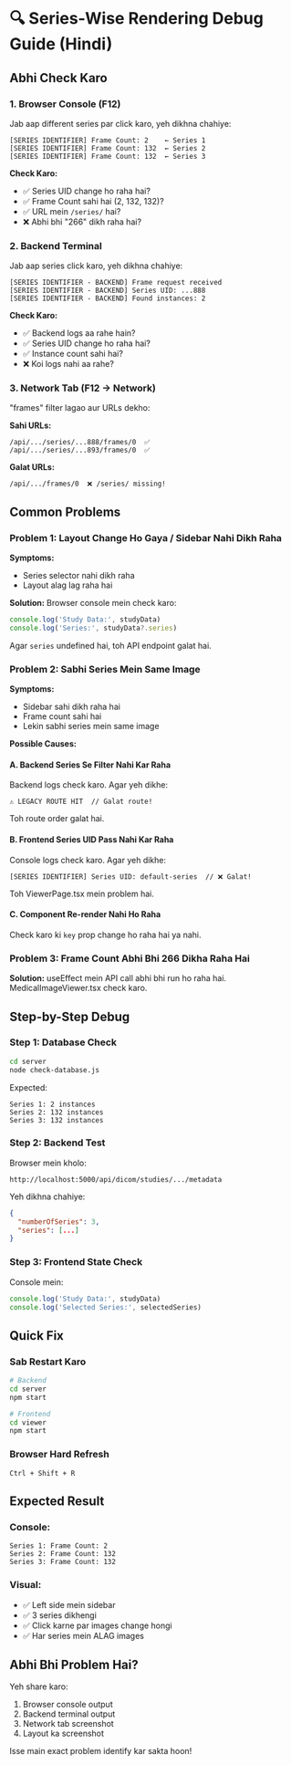 # 🔍 Series-Wise Rendering Debug Guide (Hindi)

## Abhi Check Karo

### 1. Browser Console (F12)
Jab aap different series par click karo, yeh dikhna chahiye:

```
[SERIES IDENTIFIER] Frame Count: 2    ← Series 1
[SERIES IDENTIFIER] Frame Count: 132  ← Series 2
[SERIES IDENTIFIER] Frame Count: 132  ← Series 3
```

**Check Karo:**
- ✅ Series UID change ho raha hai?
- ✅ Frame Count sahi hai (2, 132, 132)?
- ✅ URL mein `/series/` hai?
- ❌ Abhi bhi "266" dikh raha hai?

### 2. Backend Terminal
Jab aap series click karo, yeh dikhna chahiye:

```
[SERIES IDENTIFIER - BACKEND] Frame request received
[SERIES IDENTIFIER - BACKEND] Series UID: ...888
[SERIES IDENTIFIER - BACKEND] Found instances: 2
```

**Check Karo:**
- ✅ Backend logs aa rahe hain?
- ✅ Series UID change ho raha hai?
- ✅ Instance count sahi hai?
- ❌ Koi logs nahi aa rahe?

### 3. Network Tab (F12 → Network)
"frames" filter lagao aur URLs dekho:

**Sahi URLs:**
```
/api/.../series/...888/frames/0  ✅
/api/.../series/...893/frames/0  ✅
```

**Galat URLs:**
```
/api/.../frames/0  ❌ /series/ missing!
```

## Common Problems

### Problem 1: Layout Change Ho Gaya / Sidebar Nahi Dikh Raha

**Symptoms:**
- Series selector nahi dikh raha
- Layout alag lag raha hai

**Solution:**
Browser console mein check karo:
```javascript
console.log('Study Data:', studyData)
console.log('Series:', studyData?.series)
```

Agar `series` undefined hai, toh API endpoint galat hai.

### Problem 2: Sabhi Series Mein Same Image

**Symptoms:**
- Sidebar sahi dikh raha hai
- Frame count sahi hai
- Lekin sabhi series mein same image

**Possible Causes:**

#### A. Backend Series Se Filter Nahi Kar Raha
Backend logs check karo. Agar yeh dikhe:
```
⚠️ LEGACY ROUTE HIT  // Galat route!
```

Toh route order galat hai.

#### B. Frontend Series UID Pass Nahi Kar Raha
Console logs check karo. Agar yeh dikhe:
```
[SERIES IDENTIFIER] Series UID: default-series  // ❌ Galat!
```

Toh ViewerPage.tsx mein problem hai.

#### C. Component Re-render Nahi Ho Raha
Check karo ki `key` prop change ho raha hai ya nahi.

### Problem 3: Frame Count Abhi Bhi 266 Dikha Raha Hai

**Solution:**
useEffect mein API call abhi bhi run ho raha hai. MedicalImageViewer.tsx check karo.

## Step-by-Step Debug

### Step 1: Database Check
```bash
cd server
node check-database.js
```

Expected:
```
Series 1: 2 instances
Series 2: 132 instances
Series 3: 132 instances
```

### Step 2: Backend Test
Browser mein kholo:
```
http://localhost:5000/api/dicom/studies/.../metadata
```

Yeh dikhna chahiye:
```json
{
  "numberOfSeries": 3,
  "series": [...]
}
```

### Step 3: Frontend State Check
Console mein:
```javascript
console.log('Study Data:', studyData)
console.log('Selected Series:', selectedSeries)
```

## Quick Fix

### Sab Restart Karo
```bash
# Backend
cd server
npm start

# Frontend
cd viewer
npm start
```

### Browser Hard Refresh
```
Ctrl + Shift + R
```

## Expected Result

### Console:
```
Series 1: Frame Count: 2
Series 2: Frame Count: 132
Series 3: Frame Count: 132
```

### Visual:
- ✅ Left side mein sidebar
- ✅ 3 series dikhengi
- ✅ Click karne par images change hongi
- ✅ Har series mein ALAG images

## Abhi Bhi Problem Hai?

Yeh share karo:
1. Browser console output
2. Backend terminal output
3. Network tab screenshot
4. Layout ka screenshot

Isse main exact problem identify kar sakta hoon!
